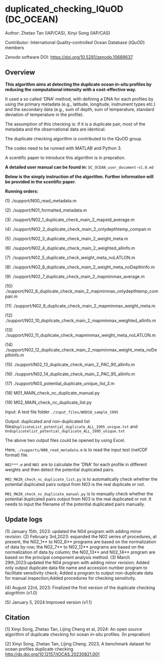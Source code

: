 # duplicated_checking_IQuOD (DC_OCEAN)
Author: Zhetao Tan (IAP/CAS), Xinyi Song (IAP/CAS)

Contributor: International Quality-controlled Ocean Database (*IQuOD*) members

Zenodo software DOI: https://doi.org/10.5281/zenodo.10689637


## Overview

**This algorithm aims at detecting the duplicate ocean *in-situ* profiles by reducing the computational intensity with a cost-effective way.**

It used a so called 'DNA' method, with defining a DNA for each profiles by using the primary metadata (e.g., latitude, longitude, instrument types etc.) and the secondary data (e.g., sum of depth, sum of temperature, standard deviation of temperature in the profile).

The assumption of this checking is: if it is a duplicate pair, most of the metadata and the observational data are identical.

The duplicate checking algorithm is contributed to the IQuOD group.

The codes need to be runned with MATLAB and Python 3.

A scentific paper to introduce this algorithm is in prepration.



**A detailed user manual can be found in:** `DC_OCEAN_user_document-v1.0.md`



**Below is the simply instruction of the algorithm. Further information will be provided in the scentific paper.** 

**Running orders:**

(1) ./support/N00_read_metadata.m

(2) ./support/N01_formatted_metadata.m 

(3) ./support/N02_1_duplicate_check_main_2_mapstd_average.m

(4) ./support/N02_2_duplicate_check_main_2_onlydepthtemp_compair.m

(5) ./support/N02_3_duplicate_check_main_2_weight_meta.m

(6) ./support/N02_4_duplicate_check_main_2_weighted_allinfo.m

(7) ./support/N02_5_duplicate_check_weight_meta_noLATLON.m

(8) ./support/N02_6_duplicate_check_main_2_weight_meta_noDepthinfo.m

(9) ./support/N02_7_duplicate_check_main_2_mapminmax_average.m

(10) ./support/N02_8_duplicate_check_main_2_mapminmax_onlydepthtemp_compair.m

(11) ./support/N02_9_duplicate_check_main_2_mapminmax_weight_meta.m

(12) ./support/N02_10_duplicate_check_main_2_mapminmax_weighted_allinfo.m

(13) ./support/N02_11_duplicate_check_mapminmax_weight_meta_noLATLON.m

(14) ./support/N02_12_duplicate_check_main_2_mapminmax_weight_meta_noDepthinfo.m

(15) ./support/N02_13_duplicate_check_main_2_PAC_90_allinfo.m

(16) ./support/N02_14_duplicate_check_main_2_PAC_95_allinfo.m

(17) ./support/N03_potential_duplicate_unique_list_3.m

(18) M01_MAIN_check_nc_duplicate_manual.py

(19) M02_MAIN_check_nc_duplicate_list.py



Input: A test file folder `./input_files/WOD18_sample_1995`

Output: duplicated and non-duplicated list files`DuplicateList_potential_duplicate_ALL_1995_unique.txt` and `Unduplicatelist_potential_duplicate_ALL_1995_unique.txt`

The above two output files could be opened by using Excel.



Here, `./supports/N00_read_metadata.m` is to read the input test (netCDF format) file.

`N02***.m` and `N03 `are to calculate the 'DNA' for each profile in different weights and then detect the potential duplicated pairs.

`M02_MAIN_check_nc_duplicate_list.py` is to automatically check whether the potential duplicated pairs output from N03 is the real duplicate or not.

`M01_MAIN_check_nc_duplicate_manual.py` is to manually check whether the potential duplicated pairs output from N03 is the real duplicated or not. It needs to input the filename of the potential duplicated pairs manually.



## Update logs

(1) January 15th, 2023: updated the N04 program with adding minor revision.
(2) February 3rd,2023: expanded the N02 series of procedures, at present, the N02_1** to N02_6** programs are based on the normalization of data by row; the N02_7** to N02_12** programs are based on the normalization of data by column; the N02_13** and N02_14** program are based on the principal component analysis method.
(3) March 29th,2023:updated the N04 program with adding minor revision; Added only output duplicate data file name and accession number program to facilitate sensitivity check; Added a program to output non-duplicate data for manual inspection;Added procedures for checking sensitivity.

(4) August 22rd, 2023: Finalized the first version of the duplicate checking alogrithim (v1.0)

(5) January 5, 2024:Improved version  (v1.1)

## Citation

[1] Xinyi Song, Zhetao Tan,  Lijing Cheng et al, 2024: An open source algorithm of duplicate checking for ocean *in-situ* profiles. (In prepration)

[2] Xinyi Song, Zhetao Tan, Lijing Cheng. 2023, A benchmark dataset for ocean profiles duplicate checking. http://dx.doi.org/10.12157/IOCAS.20230821.001




